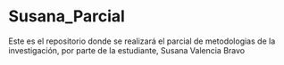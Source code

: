 # Susana_Parcial
Este es el repositorio donde se realizará el parcial de metodologias de la investigación, por parte de la estudiante, Susana Valencia Bravo
